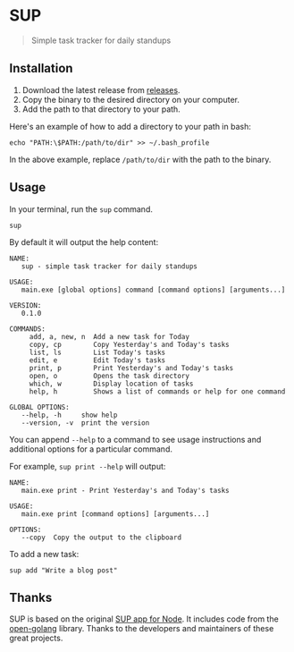 # SUP

> Simple task tracker for daily standups

## Installation

1. Download the latest release from [releases](https://github.com/knicklabs/sup/releases).
2. Copy the binary to the desired directory on your computer.
3. Add the path to that directory to your path.

Here's an example of how to add a directory to your path in bash:

```
echo "PATH:\$PATH:/path/to/dir" >> ~/.bash_profile
```

In the above example, replace `/path/to/dir` with the path to the binary.

## Usage

In your terminal, run the `sup` command.

```
sup
```

By default it will output the help content:

```
NAME:
   sup - simple task tracker for daily standups

USAGE:
   main.exe [global options] command [command options] [arguments...]

VERSION:
   0.1.0

COMMANDS:
     add, a, new, n  Add a new task for Today
     copy, cp        Copy Yesterday's and Today's tasks
     list, ls        List Today's tasks
     edit, e         Edit Today's tasks
     print, p        Print Yesterday's and Today's tasks
     open, o         Opens the task directory
     which, w        Display location of tasks
     help, h         Shows a list of commands or help for one command

GLOBAL OPTIONS:
   --help, -h     show help
   --version, -v  print the version
```

You can append `--help` to a command to see usage instructions and additional options for a particular command.

For example, `sup print --help` will output:

```
NAME:
   main.exe print - Print Yesterday's and Today's tasks

USAGE:
   main.exe print [command options] [arguments...]

OPTIONS:
   --copy  Copy the output to the clipboard
```

To add a new task:

```
sup add "Write a blog post"
```

## Thanks

SUP is based on the original [SUP app for Node](https://github.com/ItsJonQ/sup). It includes code from the [open-golang](https://github.com/skratchdot/open-golang) library. Thanks to the developers and maintainers of these great projects.
